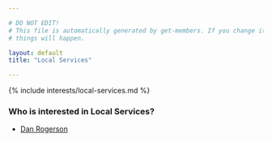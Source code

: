 ```yaml
---

# DO NOT EDIT!
# This file is automatically generated by get-members. If you change it, bad
# things will happen.

layout: default
title: "Local Services"

---
```


{% include interests/local-services.md %}

### Who is interested in Local Services?


* [Dan Rogerson](/members/dan-rogerson.html)
